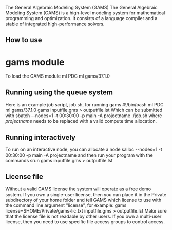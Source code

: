 The General Algebraic Modeling System (GAMS)
The General Algebraic Modeling System (GAMS) is a high-level modeling system for mathematical programming and optimization. It consists of a language compiler and a stable of integrated high-performance solvers.


## How to use


# gams module
To load the GAMS module
ml PDC
ml gams/37.1.0

## Running using the queue system
Here is an example job script, job.sh, for running gams
#!/bin/bash
ml PDC
ml gams/37.1.0
gams inputfile.gms > outputfile.lst
Which can be submitted with
sbatch --nodes=1 -t 00:30:00 -p main -A projectname ./job.sh
where *projectname* needs to be replaced with a valid compute
time allocation.

## Running interactively
To run on an interactive node, you can allocate a node
salloc --nodes=1 -t 00:30:00 -p main -A projectname
and then run your program with the commands
srun gams inputfile.gms > outputfile.lst

## License file
Without a valid GAMS license the system will operate as a free demo system. If you own a single-user license, then you can place it in the Private subdirectory of your home folder and tell GAMS which license to use with the command line argument "license", for example:
gams license=$HOME/Private/gams-lic.txt inputfile.gms > outputfile.lst
Make sure that the license file is not readable by other users. If you own a multi-user license, then you need to use specific file access groups to control access.
